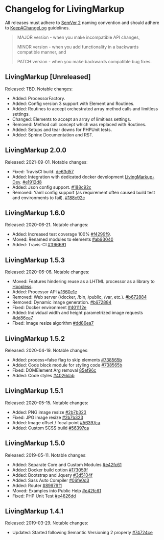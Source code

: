 # Changelog for LivingMarkup

All releases must adhere to [SemVer 2](https://semver.org/) naming convention and should adhere to [KeepAChangeLog](https://keepachangelog.com/en/1.0.0/) guidelines.

>MAJOR version - when you make incompatible API changes,
>
>MINOR version - when you add functionality in a backwards compatible manner, and
>
>PATCH version - when you make backwards compatible bug fixes.

## LivingMarkup [Unreleased]
Released: TBD. Notable changes:
* Added: ProcessorFactory.
* Added: Config version 3 support with Element and Routines.
* Added: Routines to accept orchestrated array method calls and limitless settings.
* Changed: Elements to accept an array of limitless settings.
* Removed: Method call concept which was replaced with Routines.
* Added: Setups and tear downs for PHPUnit tests.
* Added: Sphinx Documentation and RST.

## LivingMarkup 2.0.0
Released: 2021-09-01. Notable changes:
* Fixed: TravisCI build. [de63d57](https://github.com/ouxsoft/LivingMarkup/commit/de63d574c6aa6470d19641a71adabd2e318ec9a0)
* Added: Integration with dedicated docker development [LivingMarkup-Dev](https://github.com/ouxsoft/livingmarkup-dev). [#e1912d8](https://github.com/ouxsoft/LivingMarkup/commit/e1912d87ad13e10732410527a63dbc8b33c1f7af)
* Added: Json config support. [#188c92c](https://github.com/ouxsoft/LivingMarkup/commit/188c92c44c255e1b3f9560bf1052503c48e07b69)
* Removed: Yaml config support (as requirement often caused build test and environments to fail). [#188c92c](https://github.com/ouxsoft/LivingMarkup/commit/188c92c44c255e1b3f9560bf1052503c48e07b69)

## LivingMarkup 1.6.0
Released: 2020-06-21. Notable changes:
* Added: Increased test coverage 100% [#f4299f9](https://github.com/ouxsoft/LivingMarkup/commit/f4299f94767713db802b98ea4475f632af4756d9).
* Moved: Renamed modules to elements [#ab93040](https://github.com/ouxsoft/LivingMarkup/commit/ab930407cad85415365cf8eb6a6c731eef4acddd)
* Added: Travis-CI [#ff66691](https://github.com/ouxsoft/LivingMarkup/commit/ff666915f50db6b5a1064ecf2a75d7143f65c704)

## LivingMarkup 1.5.3
Released: 2020-06-06. Notable changes:
*  Moved: Features hindering reuse as a LHTML processor as a library to [Hoopless](https://github.com/ouxsoft/hoopless).
*  Added: Processor API [#1660e1e](https://github.com/ouxsoft/LivingMarkup/commit/1660e1ee3500fcd2664d15ba2098ffa3e83e3206)
*  Removed: Web server (/docker, /bin, /public, /var, etc.). [#b672884](https://github.com/ouxsoft/LivingMarkup/commit/b67288498b72c94e574ae47e0f095e5ead29ded9)
*  Removed: Dynamic image generation. [#b672884](https://github.com/ouxsoft/LivingMarkup/commit/b67288498b72c94e574ae47e0f095e5ead29ded9)
*  Fixed: Docker environment [#401112e](https://github.com/ouxsoft/LivingMarkup/commit/401112e169c2a585df77e04e633258fdef1ae272)
*  Added: Individual width and height parametrized image requests [#dd86ea7](https://github.com/ouxsoft/LivingMarkup/commit/dd86ea7439be126c0c96ddc3facb935dbd6ad577)
*  Fixed: Image resize algorithm [#dd86ea7](https://github.com/ouxsoft/LivingMarkup/commit/dd86ea7439be126c0c96ddc3facb935dbd6ad577)

## LivingMarkup 1.5.2
Released: 2020-04-19. Notable changes:
*  Added: process=false flag to skip elements [#738565b](https://github.com/hxtree/LivingMarkup/commit/738565b28c8acfcf25b44115b8f9fb003759b01f)
*  Added: Code block module for styling code [#738565b](https://github.com/hxtree/LivingMarkup/commit/738565b28c8acfcf25b44115b8f9fb003759b01f)
*  Fixed: DOMElement Arg removal [85ef96c](https://github.com/ouxsoft/LivingMarkup/commit/85ef96c4aea4c172c04f9e7b5db9ab6c56cdba08)
*  Added: Code styles [#4026dab](https://github.com/ouxsoft/LivingMarkup/commit/84026dab3ee8c3cdfd9d34cf3dcbfa5fc0f94b7de)

## LivingMarkup 1.5.1
Released: 2020-05-15. Notable changes:
*  Added: PNG image resize [#2b7b323](https://github.com/hxtree/LivingMarkup/commit/2b7b323bd882ff0ad5ae9a937d0f8a1449b862a1)
*  Fixed: JPG image resize [#2b7b323](https://github.com/hxtree/LivingMarkup/commit/2b7b323bd882ff0ad5ae9a937d0f8a1449b862a1)
*  Added: Image offset / focal point [#56397ca](https://github.com/hxtree/LivingMarkup/commit/56397ca7546b24291f63487ecb930e01398e66c3)
*  Added: Custom SCSS build [#56397ca](https://github.com/hxtree/LivingMarkup/commit/56397ca7546b24291f63487ecb930e01398e66c3)

## LivingMarkup 1.5.0
Released: 2019-05-11. Notable changes:
*  Added: Separate Core and Custom Modules [#e42fc61](https://github.com/hxtree/LivingMarkup/commit/e42fc61e2773e58e51e2e2da43b29ef2cb2e9b59)
*  Added: Docker build option [#173059f](https://github.com/hxtree/LivingMarkup/commit/173059fbff37430cdd805be0ba06f8fbd8b099b6)
*  Added: Bootstrap and Jquery [#3d5104f](https://github.com/hxtree/LivingMarkup/commit/3d5104f395115c9f5d48ec08e87b1474171e8410)
*  Added: Sass Auto Compiler [#06fe0d3](https://github.com/hxtree/LivingMarkup/commit/06fe0d364545dbac2885c6ea53576e4a55cfc07d)
*  Added: Router [#89679f1](https://github.com/hxtree/LivingMarkup/commit/89679f16f8cbffa90a8f0490adb97cb30edd89e3)
*  Moved: Examples into Public Help [#e42fc61](https://github.com/hxtree/LivingMarkup/commit/e42fc61e2773e58e51e2e2da43b29ef2cb2e9b59)
*  Fixed: PHP Unit Test [#e4826dd](https://github.com/hxtree/LivingMarkup/commit/e4826dd3de6ada117dbe3db5089bf9fc2f2bdd9e)

## LivingMarkup 1.4.1
Released: 2019-03-29. Notable changes:

*  Updated: Started following Semantic Versioning 2 properly [#74724ce](https://github.com/hxtree/LivingMarkup/commit/00c7ad18fe09465c864a6bb5a20618fbd7ce8e83)
